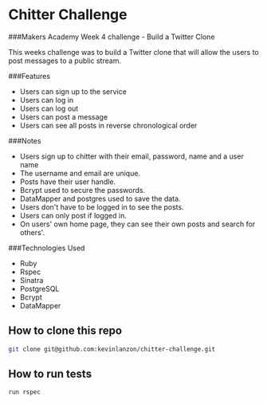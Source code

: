 Chitter Challenge
=============

###Makers Academy Week 4 challenge - Build a Twitter Clone

This weeks challenge was to build a Twitter clone that will allow the users to post messages to a public stream. 

###Features

- Users can sign up to the service
- Users can log in
- Users can log out
- Users can post a message
- Users can see all posts in reverse chronological order

###Notes

- Users sign up to chitter with their email, password, name and a user name
- The username and email are unique.
- Posts have their user handle.
- Bcrypt used to secure the passwords.
- DataMapper and postgres used to save the data.
- Users don't have to be logged in to see the posts.
- Users can only post if logged in.
- On users' own home page, they can see their own posts and search for others'.

###Technologies Used

- Ruby
- Rspec
- Sinatra
- PostgreSQL
- Bcrypt
- DataMapper

How to clone this repo
----
```sh
git clone git@github.com:kevinlanzon/chitter-challenge.git
```

How to run tests
----
```sh
run rspec
```
